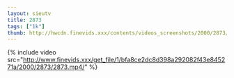 ```yaml
--- 
layout: sieutv
title: 2873
tags: ["1k"]
thumb: http://hwcdn.finevids.xxx/contents/videos_screenshots/2000/2873/preview.mp4.jpg
---
```

{% include video src="http://www.finevids.xxx/get_file/1/bfa8ce2dc8d398a292082f43e845271a/2000/2873/2873.mp4/" %} 
